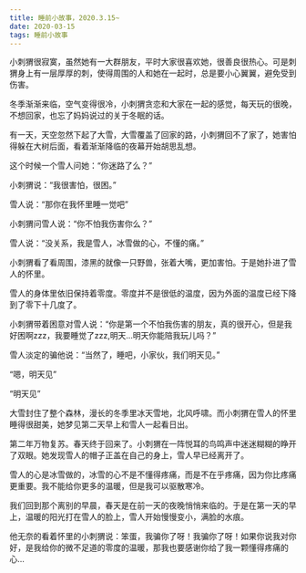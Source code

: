 ```yaml
---
title: 睡前小故事，2020.3.15~
date: 2020-03-15
tags: 睡前小故事
---
```


小刺猬很寂寞，虽然她有一大群朋友，平时大家很喜欢她，很善良很热心。可是刺猬身上有一层厚厚的刺，使得周围的人和她在一起时，总是要小心翼翼，避免受到伤害。

冬季渐渐来临，空气变得很冷，小刺猬贪恋和大家在一起的感觉，每天玩的很晚，不想回家，也忘了妈妈说过的关于冬眠的话。<!-- more -->

有一天，天空忽然下起了大雪，大雪覆盖了回家的路，小刺猬回不了家了，她害怕得躲在大树后面，看着渐渐降临的夜幕开始胡思乱想。

这个时候一个雪人问她：“你迷路了么？”

小刺猬说：“我很害怕，很困。”

雪人说：“那你在我怀里睡一觉吧”

小刺猬问雪人说：“你不怕我伤害你么？”

雪人说：“没关系，我是雪人，冰雪做的心，不懂的痛。”

小刺猬看了看周围，漆黑的就像一只野兽，张着大嘴，更加害怕。于是她扑进了雪人的怀里。

雪人的身体里依旧保持着零度。零度并不是很低的温度，因为外面的温度已经下降到了零下十几度了。

小刺猬带着困意对雪人说：“你是第一个不怕我伤害的朋友，真的很开心，但是我好困啊zzz，我要睡觉了zzz,明天...明天你能陪我玩儿吗？”

雪人淡定的骗他说：“当然了，睡吧，小家伙，我们明天见。”

“嗯，明天见”

“明天见”

大雪封住了整个森林，漫长的冬季里冰天雪地，北风呼啸。而小刺猬在雪人的怀里睡得很甜美，她梦见第二天早上和雪人一起看日出。

第二年万物复苏。春天终于回来了。小刺猬在一阵悦耳的鸟鸣声中迷迷糊糊的睁开了双眼。她发现雪人的帽子正盖在自己的身上，雪人早已经离开了。

雪人的心是冰雪做的，冰雪的心不是不懂得疼痛，而是不在乎疼痛，因为你比疼痛更重要。我不能给你更多的温暖，但是我可以驱散寒冷。

我们回到那个离别的早晨，春天是在前一天的夜晚悄悄来临的。于是在第一天的早上，温暖的阳光打在雪人的脸上，雪人开始慢慢变小，满脸的水痕。

他无奈的看着怀里的小刺猬说：笨蛋，我骗你了呀！我骗你了呀！如果你说我对你好，是我给你的微不足道的零度的温暖，那我也要感谢你给了我一颗懂得疼痛的心...